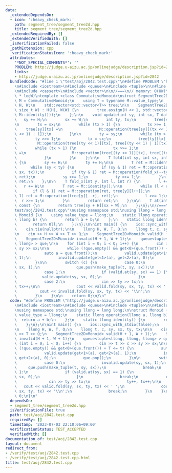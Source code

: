```yaml
---
data:
  _extendedDependsOn:
  - icon: ':heavy_check_mark:'
    path: segment_tree/segment_tree2d.hpp
    title: segment_tree/segment_tree2d.hpp
  _extendedRequiredBy: []
  _extendedVerifiedWith: []
  _isVerificationFailed: false
  _pathExtension: cpp
  _verificationStatusIcon: ':heavy_check_mark:'
  attributes:
    '*NOT_SPECIAL_COMMENTS*': ''
    PROBLEM: http://judge.u-aizu.ac.jp/onlinejudge/description.jsp?id=2842
    links:
    - http://judge.u-aizu.ac.jp/onlinejudge/description.jsp?id=2842
  bundledCode: "#line 1 \"test/aoj/2842.test.cpp\"\n#define PROBLEM \"http://judge.u-aizu.ac.jp/onlinejudge/description.jsp?id=2842\"\
    \n#include <iostream>\n#include <queue>\n#include <tuple>\n\n#line 1 \"segment_tree/segment_tree2d.hpp\"\
    \n#include <cassert>\n#include <vector>\n\n//===\n// memory: O(HW)\n// time: O(logH\
    \ * logW)\ntemplate <class CommutativeMonoid>\nstruct SegmentTree2D {\n    using\
    \ M = CommutativeMonoid;\n    using T = typename M::value_type;\n    const std::size_t\
    \ H, W;\n    std::vector<std::vector<T>> tree;\n\n    SegmentTree2D(size_t H,\
    \ size_t W) : H(H), W(W) {\n        tree.assign(H << 1, std::vector<T>(W << 1,\
    \ M::identity()));\n    };\n\n    void update(int sy, int sx, T dat) {\n     \
    \   sy += H;\n        sx += W;\n        int ty, tx;\n        tree[sy][sx] = dat;\n\
    \n        tx = sx;\n        while (tx > 1) {\n            tx >>= 1;\n        \
    \    tree[sy][tx] =\n                M::operation(tree[sy][(tx << 1)], tree[sy][(tx\
    \ << 1) | 1]);\n        }\n\n        ty = sy;\n        while (ty > 1) {\n    \
    \        ty >>= 1;\n            tx = sx;\n            tree[ty][tx] =\n       \
    \         M::operation(tree[(ty << 1)][tx], tree[(ty << 1) | 1][tx]);\n\n    \
    \        while (tx > 1) {\n                tx >>= 1;\n                tree[ty][tx]\
    \ =\n                    M::operation(tree[(ty << 1)][tx], tree[(ty << 1) | 1][tx]);\n\
    \            }\n        }\n    };\n\n    T fold(int sy, int sx, int ty, int tx)\
    \ {\n        sy += H;\n        ty += H;\n\n        T ret = M::identity();\n  \
    \      while (sy < ty) {\n            if (sy & 1) ret = M::operation(ret, fold_x(sy++,\
    \ sx, tx));\n            if (ty & 1) ret = M::operation(fold_x(--ty, sx, tx),\
    \ ret);\n            sy >>= 1;\n            ty >>= 1;\n        }\n        return\
    \ ret;\n    };\n\n    T fold_x(int y, int l, int r) {\n        l += W;\n     \
    \   r += W;\n        T ret = M::identity();\n\n        while (l < r) {\n     \
    \       if (l & 1) ret = M::operation(ret, tree[y][l++]);\n            if (r &\
    \ 1) ret = M::operation(tree[y][--r], ret);\n            l >>= 1;\n          \
    \  r >>= 1;\n        }\n        return ret;\n    };\n\n    T at(int sy, int sx)\
    \ const {\n        return tree[sy + H][sx + W];\n    };\n};\n//===\n#line 7 \"\
    test/aoj/2842.test.cpp\"\nusing namespace std;\nusing llong = long long;\n\nstruct\
    \ Monoid {\n    using value_type = llong;\n    static llong operation(llong a,\
    \ llong b) {\n        return a + b;\n    };\n    static llong identity() {\n \
    \       return 0ll;\n    };\n};\n\nint main() {\n    ios::sync_with_stdio(false);\n\
    \    cin.tie(nullptr);\n\n    llong H, W, T, Q;\n    llong t, c, sy, sx, ty, tx;\n\
    \n    cin >> H >> W >> T >> Q;\n    SegmentTree2D<Monoid> valid(H + 1, W + 1);\n\
    \    SegmentTree2D<Monoid> invalid(H + 1, W + 1);\n    queue<tuple<llong, llong,\
    \ llong> > que;\n\n    for (int i = 0; i < Q; i++) {\n        cin >> t >> c >>\
    \ sy >> sx;\n\n        while (!que.empty() && get<0>(que.front()) + T <= t) {\n\
    \            auto a = que.front();\n            valid.update(get<1>(a), get<2>(a),\
    \ 1);\n            invalid.update(get<1>(a), get<2>(a), 0);\n            que.pop();\n\
    \        }\n\n        switch (c) {\n            case 0:\n                invalid.update(sy,\
    \ sx, 1);\n                que.push(make_tuple(t, sy, sx));\n                break;\n\
    \            case 1:\n                if (valid.at(sy, sx) == 1) {\n         \
    \           valid.update(sy, sx, 0);\n                }\n                break;\n\
    \            case 2:\n                cin >> ty >> tx;\n                ty++,\
    \ tx++;\n\n                cout << valid.fold(sy, sx, ty, tx) << ' ';\n      \
    \          cout << invalid.fold(sy, sx, ty, tx) << '\\n';\n                break;\n\
    \        }\n    }\n\n    return 0;\n}\n"
  code: "#define PROBLEM \"http://judge.u-aizu.ac.jp/onlinejudge/description.jsp?id=2842\"\
    \n#include <iostream>\n#include <queue>\n#include <tuple>\n\n#include \"../../segment_tree/segment_tree2d.hpp\"\
    \nusing namespace std;\nusing llong = long long;\n\nstruct Monoid {\n    using\
    \ value_type = llong;\n    static llong operation(llong a, llong b) {\n      \
    \  return a + b;\n    };\n    static llong identity() {\n        return 0ll;\n\
    \    };\n};\n\nint main() {\n    ios::sync_with_stdio(false);\n    cin.tie(nullptr);\n\
    \n    llong H, W, T, Q;\n    llong t, c, sy, sx, ty, tx;\n\n    cin >> H >> W\
    \ >> T >> Q;\n    SegmentTree2D<Monoid> valid(H + 1, W + 1);\n    SegmentTree2D<Monoid>\
    \ invalid(H + 1, W + 1);\n    queue<tuple<llong, llong, llong> > que;\n\n    for\
    \ (int i = 0; i < Q; i++) {\n        cin >> t >> c >> sy >> sx;\n\n        while\
    \ (!que.empty() && get<0>(que.front()) + T <= t) {\n            auto a = que.front();\n\
    \            valid.update(get<1>(a), get<2>(a), 1);\n            invalid.update(get<1>(a),\
    \ get<2>(a), 0);\n            que.pop();\n        }\n\n        switch (c) {\n\
    \            case 0:\n                invalid.update(sy, sx, 1);\n           \
    \     que.push(make_tuple(t, sy, sx));\n                break;\n            case\
    \ 1:\n                if (valid.at(sy, sx) == 1) {\n                    valid.update(sy,\
    \ sx, 0);\n                }\n                break;\n            case 2:\n  \
    \              cin >> ty >> tx;\n                ty++, tx++;\n\n             \
    \   cout << valid.fold(sy, sx, ty, tx) << ' ';\n                cout << invalid.fold(sy,\
    \ sx, ty, tx) << '\\n';\n                break;\n        }\n    }\n\n    return\
    \ 0;\n}\n"
  dependsOn:
  - segment_tree/segment_tree2d.hpp
  isVerificationFile: true
  path: test/aoj/2842.test.cpp
  requiredBy: []
  timestamp: '2023-07-03 22:10:06+09:00'
  verificationStatus: TEST_ACCEPTED
  verifiedWith: []
documentation_of: test/aoj/2842.test.cpp
layout: document
redirect_from:
- /verify/test/aoj/2842.test.cpp
- /verify/test/aoj/2842.test.cpp.html
title: test/aoj/2842.test.cpp
---
```

